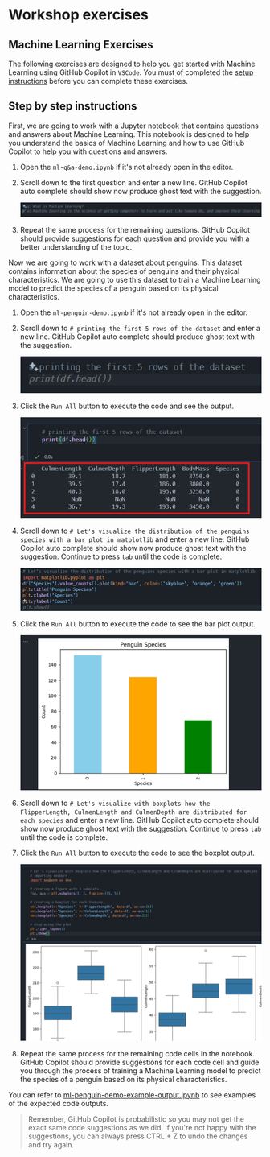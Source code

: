 # Workshop exercises

## Machine Learning Exercises

The following exercises are designed to help you get started with Machine Learning using GitHub Copilot in `VSCode`. You must of completed the [setup instructions](1.setup.md) before you can complete these exercises.

## Step by step instructions

First, we are going to work with a Jupyter notebook that contains questions and answers about Machine Learning. This notebook is designed to help you understand the basics of Machine Learning and how to use GitHub Copilot to help you with questions and answers.

1. Open the `ml-q&a-demo.ipynb` if it's not already open in the editor.
2. Scroll down to the first question and enter a new line. GitHub Copilot auto complete should show now produce ghost text with the suggestion.

   ![q&a](../assets/ml-question-answer.png)

3. Repeat the same process for the remaining questions. GitHub Copilot should provide suggestions for each question and provide you with a better understanding of the topic.

Now we are going to work with a dataset about penguins. This dataset contains information about the species of penguins and their physical characteristics. We are going to use this dataset to train a Machine Learning model to predict the species of a penguin based on its physical characteristics.

1. Open the `ml-penguin-demo.ipynb` if it's not already open in the editor.
2. Scroll down to `# printing the first 5 rows of the dataset` and enter a new line. GitHub Copilot auto complete should produce ghost text with the suggestion.

   ![print first 5 rows](../assets/ml-first-5-rows.png)

3. Click the `Run All` button to execute the code and see the output.

   ![code output](../assets/ml-first-5-rows-output.png)

4. Scroll down to `# Let's visualize the distribution of the penguins species with a bar plot in matplotlib` and enter a new line. GitHub Copilot auto complete should show now produce ghost text with the suggestion. Continue to press `tab` until the code is complete.

   ![bar plot](../assets/ml-barplot-auto-complete.png)

5. Click the `Run All` button to execute the code to see the bar plot output.

   ![bar plot output](../assets/ml-barplot-output.png)

6. Scroll down to `# Let's visualize with boxplots how the FlipperLength, CulmenLength and CulmenDepth are distributed for each species` and enter a new line. GitHub Copilot auto complete should show now produce ghost text with the suggestion. Continue to press `tab` until the code is complete.
7. Click the `Run All` button to execute the code to see the boxplot output.

   ![boxplot output](../assets/ml-boxplot-output.png)

8. Repeat the same process for the remaining code cells in the notebook. GitHub Copilot should provide suggestions for each code cell and guide you through the process of training a Machine Learning model to predict the species of a penguin based on its physical characteristics.

You can refer to [ml-penguin-demo-example-output.ipynb](../ml-penguin-demo-example-output.ipynb) to see examples of the expected code outputs.

> Remember, GitHub Copilot is probabilistic so you may not get the exact same code suggestions as we did. If you're not happy with the suggestions, you can always press CTRL + Z to undo the changes and try again.
